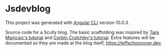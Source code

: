 # Jsdevblog

This project was generated with [Angular CLI](https://github.com/angular/angular-cli) version 10.0.3.

Source code for a Scully blog.  The basic scaffolding was inspired by [Tara Manicsic's tutorial](https://www.netlify.com/blog/2020/07/14/creating-an-angular-jamstack-blog/) and [Corbin Crutchley's tutorial](https://unicorn-utterances.com/posts/making-an-angular-blog-with-scully/).  Extra features will be documented as they are made at the blog itself, https://jeffschoonover.dev.
